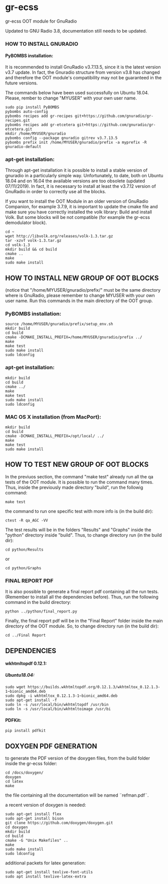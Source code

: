 # gr-ecss
gr-ecss OOT module for GnuRadio

Updated to GNU Radio 3.8, documentation still needs to be updated. 

### HOW TO INSTALL GNURADIO
#### PyBOMBS installation:
It is recommended to install GnuRadio v3.7.13.5, since it is the latest version v3.7 update. In fact, the Gnuradio structure from version v3.8 has changed and therefore the OOT module's compatibility may not be guaranteed in the future versions. 

The commands below have been used successfully on Ubuntu 18.04. 
Please, rember to change "MYUSER" with your own user name.

    sudo pip install PyBOMBS
    pybombs auto-config
    pybombs recipes add gr-recipes git+https://github.com/gnuradio/gr-recipes.git
    pybombs recipes add gr-etcetera git+https://github.com/gnuradio/gr-etcetera.git
    mkdir /home/MYUSER/gnuradio
    pybombs config --package gnuradio gitrev v3.7.13.5
    pybombs prefix init /home/MYUSER/gnuradio/prefix -a myprefix -R gnuradio-default
    
### apt-get installation:
Through apt-get installation it is possible to install a stable version of gnuradio in a particularly simple way. Unfortunately, to date, both on Ubuntu 18.04 and on 16.04 the available versions are too obsolete (updated 07/11/2019). In fact, it is necessary to install at least the v3.7.12 version of GnuRadio in order to correctly use all the blocks.

If you want to install the OOT Module in an older version of GnuRadio Companion, for example 3.7.9, it is important to update the cmake file and make sure you have correctly installed the volk library: Build and install Volk. But some blocks will be not compatible (for example the gr-ecss demodulator block).

    cd ~
    wget http://libvolk.org/releases/volk-1.3.tar.gz
    tar -xzvf volk-1.3.tar.gz
    cd volk-1.3
    mkdir build && cd build
    cmake ..
    make
    sudo make install
    
## HOW TO INSTALL NEW GROUP OF OOT BLOCKS
(notice that "/home/MYUSER/gnuradio/prefix/" must be the same directory where is GnuRadio, please remember to change MYUSER with your own user name.
Run this commands in the main directory of the OOT group.

### PyBOMBS installation:

    source /home/MYUSER/gnuradio/prefix/setup_env.sh  
    mkdir build  
    cd build  
    cmake -DCMAKE_INSTALL_PREFIX=/home/MYUSER/gnuradio/prefix ../  
    make  
    make test  
    sudo make install  
    sudo ldconfig  

### apt-get installation:

    mkdir build   
    cd build  
    cmake ../
    make
    make test 
    sudo make install  
    sudo ldconfig  

### MAC OS X installation (from MacPort):

    mkdir build  
    cd build  
    cmake -DCMAKE_INSTALL_PREFIX=/opt/local/ ../  
    make  
    make test  
    sudo make install  

## HOW TO TEST NEW GROUP OF OOT BLOCKS
In the previuos section, the command "make test" already run all the qa tests of the OOT module. It is possible to run the command many times. Thus, inside the previously made directory "build", run the followig command:

    make test   
    
the command to run one specific test with more info is (in the build dir):

    ctest -R qa_AGC -VV

The test results will be in the folders "Results" and "Graphs" inside the "python" directory inside "build". 
Thus, to change directory run (in the build dir):

    cd python/Results

or

    cd python/Graphs
    
### FINAL REPORT PDF
It is also possible to generate a final report pdf containing all the run tests. (Remember to install all the dependencies before).
Thus, run the following command in the build directory:

    python ../python/final_report.py

Finally, the final report pdf will be in the "Final Report" folder inside the main directory of the OOT module.
So, to change directory run (in the build dir):

    cd ../Final Report

## DEPENDENCIES

#### wkhtmltopdf 0.12.1:

##### Ubuntu18.04:
    sudo wget https://builds.wkhtmltopdf.org/0.12.1.3/wkhtmltox_0.12.1.3-1~bionic_amd64.deb
    sudo dpkg -i wkhtmltox_0.12.1.3-1~bionic_amd64.deb
    sudo apt-get install -f
    sudo ln -s /usr/local/bin/wkhtmltopdf /usr/bin
    sudo ln -s /usr/local/bin/wkhtmltoimage /usr/bi

#### PDFKit:

    pip install pdfkit
    
## DOXYGEN PDF GENERATION

to generate the PDF version of the doxygen files, from the build folder inside the gr-ecss folder:

    cd /docs/doxygen/
    doxygen
    cd latex
    make
the file containing all the documentation will be named ¨refman.pdf¨.

a recent version of doxygen is needed:

    sudo apt-get install flex
    sudo apt-get install bison
    git clone https://github.com/doxygen/doxygen.git
    cd doxygen
    mkdir build
    cd build
    cmake -G "Unix Makefiles" ..
    make
    sudo make install
    sudo ldconfig

additional packets for latex generation:

    sudo apt-get install texlive-font-utils
    sudo apt install texlive-latex-extra
